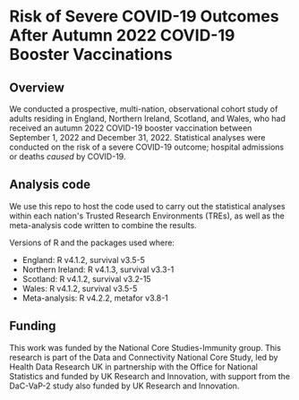 # Risk of Severe COVID-19 Outcomes After Autumn 2022 COVID-19 Booster Vaccinations


## Overview

We conducted a prospective, multi-nation, observational cohort study of adults residing in England, Northern Ireland, Scotland, and Wales, who had received an autumn 2022 COVID-19 booster vaccination between September 1, 2022 and December 31, 2022. Statistical analyses were conducted on the risk of a severe COVID-19 outcome; hospital admissions or deaths *caused* by COVID-19.

## Analysis code

We use this repo to host the code used to carry out the statistical analyses within each nation's Trusted Research Environments (TREs), as well as the meta-analysis code written to combine the results.

Versions of R and the packages used where:

- England: R v4.1.2, survival v3.5-5 
- Northern Ireland: R v4.1.3, survival v3.3-1 
- Scotland: R v4.1.2, survival v3.2-15
- Wales: R v4.1.2, survival v3.5-5 
- Meta-analysis: R v4.2.2, metafor v3.8-1

## Funding

This work was funded by the National Core Studies-Immunity group. This research is part of the Data and Connectivity National Core Study, led by Health Data Research UK in partnership with the Office for National Statistics and funded by UK Research and Innovation, with support from the DaC-VaP-2 study also funded by UK Research and Innovation.
